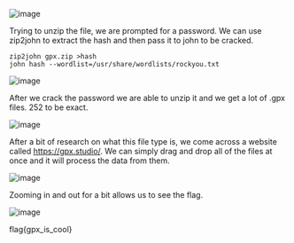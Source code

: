 ![image](https://user-images.githubusercontent.com/80063008/166223740-61c99cee-1616-4ea9-a880-5df99d6df6fe.png)

Trying to unzip the file, we are prompted for a password. We can use zip2john to extract the hash and then pass it to john to be cracked.

`zip2john gpx.zip >hash`  
`john hash --wordlist=/usr/share/wordlists/rockyou.txt`

![image](https://user-images.githubusercontent.com/80063008/166223937-6e28b0a5-daba-4b25-8ec6-1b4036cc5e88.png)

After we crack the password we are able to unzip it and we get a lot of .gpx files. 252 to be exact.

![image](https://user-images.githubusercontent.com/80063008/166223983-e60380b4-754f-46f1-aee3-2b605e3cf015.png)

After a bit of research on what this file type is, we come across a website called https://gpx.studio/. We can simply drag and drop all of the files at once and it will process the data from them.

![image](https://user-images.githubusercontent.com/80063008/166224066-65b5fd92-e0ec-4ce9-81d0-1ba4c79113db.png)

Zooming in and out for a bit allows us to see the flag.

![image](https://user-images.githubusercontent.com/80063008/166224174-de211a3f-9e21-4971-a0e2-64a927d41321.png)

flag{gpx_is_cool}
